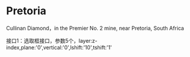# Pretoria
Cullinan Diamond，in the Premier No. 2 mine, near Pretoria, South Africa

接口1：选取框接口，参数5个，layer:z-index,plane:'0',vertical:'0',lshift:'10',tshift:'1'
